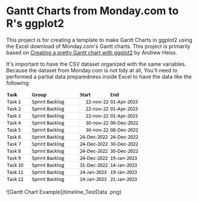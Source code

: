 # Gantt Charts from Monday.com to R's ggplot2

This project is for creating a template to make Gantt Charts in ggplot2 using the Excel download of Monday.com's Gantt charts. This project is primarily based on [Creating a pretty Gantt chart with ggplot2](https://stats.andrewheiss.com/misc/gantt.html) by Andrew Heiss.

It's important to have the CSV dataset organized with the same variables. Because the dataset from Monday.com is not tidy at all, You'll need to performed a partial data preparedness inside Excel to have the data like the following:

![Example](example_datasource.png)

![Gantt Chart Example](timeline_TestData .png)
